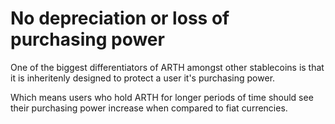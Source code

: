 # No depreciation or loss of purchasing power

One of the biggest differentiators of ARTH amongst other stablecoins is that it is inheritenly designed to protect a user it's purchasing power. 

Which means users who hold ARTH for longer periods of time should see their purchasing power increase when compared to fiat currencies. 

